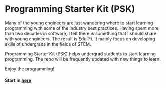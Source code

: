 # Programming Starter Kit (PSK)

Many of the young engineers are just wandering where to start learning programming with some of the industry best practices. Having spent more than two decades in software, I felt there is something that I should share with young engineers. The result is Edu-Fi. It mainly focus on developing skills of undergrads in the fields of STEM.

Programming Starter Kit (PSK) helps undergrad students to start learning programming. The repo will be frequently updated with new things to learn. 

Enjoy the programming!

#### Start in [here](https://github.com/edu-fi/programming-starter-kit/projects/1)
